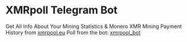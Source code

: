 # XMRpoll Telegram Bot
Get All Info About Your Mining Statistics & Monero XMR Mining Payment History from [xmrpool.eu](https://web.xmrpool.eu/) Poll from the bot:
[xmrpool_bot](http://t.me/xmrpool_eu_bot)
